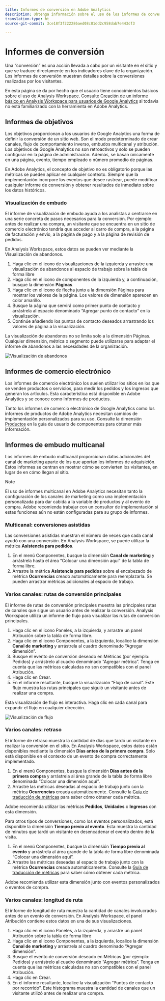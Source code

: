```yaml
---
title: Informes de conversión en Adobe Analytics
description: Obtenga información sobre el uso de los informes de conversión en Adobe Analytics.
translation-type: ht
source-git-commit: 3ce18f3f222286aed08c81dd2c958dab7e443df3

---
```



# Informes de conversión

Una “conversión” es una acción llevada a cabo por un visitante en el sitio y que se traduce directamente en los indicadores clave de la organización. Los informes de conversión muestran detalles sobre la conversiones realizadas por los visitantes.

En esta página se da por hecho que el usuario tiene conocimientos básicos sobre el uso de Analysis Workspace. Consulte [Creación de un informe básico en Analysis Workspace para usuarios de Google Analytics](create-report.md) si todavía no está familiarizado con la herramienta en Adobe Analytics.

## Informes de objetivos

Los objetivos proporcionan a los usuarios de Google Analytics una forma de definir la conversión de un sitio web. Son el modo predeterminado de crear canales, flujo de comportamiento inverso, embudos multicanal y atribución. Los objetivos de Google Analytics no son retroactivos y solo se pueden configurar en la página de administración. Además, se basan únicamente en una página, evento, tiempo empleado o número promedio de páginas.

En Adobe Analytics, el concepto de objetivo no es obligatorio porque las métricas se pueden aplicar en cualquier contexto. Siempre que la implementación incorpore los eventos que desee rastrear, puede modificar cualquier informe de conversión y obtener resultados de inmediato sobre los datos históricos.

### Visualización de embudo

El informe de visualización de embudo ayuda a los analistas a centrarse en una serie concreta de pasos necesarios para la conversión. Por ejemplo: antes de realizar una compra, un visitante que se encuentra en un sitio de comercio electrónico tendría que acceder al carro de compra, a la página de facturación y envío, a la página de pago y a la página de revisión de pedidos.

En Analysis Workspace, estos datos se pueden ver mediante la Visualización de abandonos.

1. Haga clic en el icono de visualizaciones de la izquierda y arrastre una visualización de abandonos al espacio de trabajo sobre la tabla de forma libre
2. Haga clic en el icono de componentes de la izquierda y, a continuación, busque la dimensión **Páginas**.
3. Haga clic en el icono de flecha junto a la dimensión Páginas para mostrar los valores de la página. Los valores de dimensión aparecen en color amarillo.
4. Busque la página que servirá como primer punto de contacto y arrástrela al espacio denominado “Agregar punto de contacto” en la visualización.
5. Continúe añadiendo los puntos de contacto deseados arrastrando los valores de página a la visualización.

La visualización de abandonos no se limita solo a la dimensión Páginas. Cualquier dimensión, métrica o segmento puede utilizarse para adaptar el informe de abandonos a las necesidades de la organización.

![Visualización de abandonos](/help/technotes/ga-to-aa/assets/fallout.png)

## Informes de comercio electrónico

Los informes de comercio electrónico los suelen utilizar los sitios en los que se venden productos o servicios, para medir los pedidos y los ingresos que generan los artículos. Esta característica está disponible en Adobe Analytics y se conoce como Informes de productos.

Tanto los informes de comercio electrónico de Google Analytics como los informes de productos de Adobe Analytics necesitan cambios de implementación personalizados para su uso. Consulte la dimensión [Productos](/help/components/c-variables/dimensionslist/reports-products.md) en la guía de usuario de componentes para obtener más información.

## Informes de embudo multicanal

Los informes de embudo multicanal proporcionan datos adicionales del canal de marketing aparte de los que aportan los informes de adquisición. Estos informes se centran en mostrar cómo se convierten los visitantes, en lugar de en cómo llegan al sitio.

> [!NOTE]
>
> El uso de informes multicanal en Adobe Analytics necesitan tanto la configuración de los canales de marketing como una implementación personalizada para dar cabida a la variable de productos y al evento de compra. Adobe recomienda trabajar con un consultor de implementación si estas funciones aún no están configuradas para su grupo de informes.

### Multicanal: conversiones asistidas

Las conversiones asistidas muestran el número de veces que cada canal ayudó con una conversión. En Analysis Workspace, se puede utilizar la métrica **Asistencia para pedidos**.

1. En el menú Componentes, busque la dimensión **Canal de marketing** y arrástrela hasta el área “Colocar una dimensión aquí” de la tabla de forma libre.
2. Arrastre la métrica **Asistencia para pedidos** sobre el encabezado de métrica **Ocurrencias** creado automáticamente para reemplazarla. Se pueden arrastrar métricas adicionales al espacio de trabajo.

### Varios canales: rutas de conversión principales

El informe de rutas de conversión principales muestra las principales rutas de canales que sigue un usuario antes de realizar la conversión. Analysis Workspace utiliza un informe de flujo para visualizar las rutas de conversión principales.

1. Haga clic en el icono Paneles, a la izquierda, y arrastre un panel Atribución sobre la tabla de forma libre.
2. Haga clic en el icono Componentes, a la izquierda, localice la dimensión **Canal de marketing** y arrástrela al cuadro denominado “Agregar dimensión”.
3. Busque el evento de conversión deseado en Métricas (por ejemplo: Pedidos) y arrástrelo al cuadro denominado “Agregar métrica”. Tenga en cuenta que las métricas calculadas no son compatibles con el panel Atribución.
4. Haga clic en Crear.
5. En el informe resultante, busque la visualización “Flujo de canal”. Este flujo muestra las rutas principales que siguió un visitante antes de realizar una compra.

Esta visualización de flujo es interactiva. Haga clic en cada canal para expandir el flujo en cualquier dirección.

![Visualización de flujo](/help/technotes/ga-to-aa/assets/flow.png)

### Varios canales: retraso

El informe de retraso muestra la cantidad de días que tardó un visitante en realizar la conversión en el sitio. En Analysis Workspace, estos datos están disponibles mediante la dimensión **Días antes de la primera compra**. Solo está disponible en el contexto de un evento de compra correctamente implementado.

1. En el menú Componentes, busque la dimensión **Días antes de la primera compra** y arrástrela al área grande de la tabla de forma libre denominada “Colocar una dimensión aquí”.
2. Arrastre las métricas deseadas al espacio de trabajo junto con la métrica **Ocurrencias** creada automáticamente. Consulte la [Guía de traducción de métricas](common-metrics.md) para saber cómo obtener cada métrica.

Adobe recomienda utilizar las métricas **Pedidos**, **Unidades** o **Ingresos** con esta dimensión.

Para otros tipos de conversiones, como los eventos personalizados, está disponible la dimensión **Tiempo previo al evento**. Esta muestra la cantidad de minutos que tardó un visitante en desencadenar el evento dentro de la visita.

1. En el menú Componentes, busque la dimensión **Tiempo previo al evento** y arrástrela al área grande de la tabla de forma libre denominada “Colocar una dimensión aquí”.
2. Arrastre las métricas deseadas al espacio de trabajo junto con la métrica **Ocurrencias** creada automáticamente. Consulte la [Guía de traducción de métricas](common-metrics.md) para saber cómo obtener cada métrica.

Adobe recomienda utilizar esta dimensión junto con eventos personalizados o eventos de compra.

### Varios canales: longitud de ruta

El informe de longitud de ruta muestra la cantidad de canales involucrados antes de un evento de conversión. En Analysis Workspace, el panel Atribución contiene estos datos en una de sus visualizaciones.

1. Haga clic en el icono Paneles, a la izquierda, y arrastre un panel Atribución sobre la tabla de forma libre
2. Haga clic en el icono Componentes, a la izquierda, localice la dimensión **Canal de marketing** y arrástrela al cuadro denominado “Agregar dimensión”.
3. Busque el evento de conversión deseado en Métricas (por ejemplo: Pedidos) y arrástrelo al cuadro denominado “Agregar métrica”. Tenga en cuenta que las métricas calculadas no son compatibles con el panel Atribución.
4. Haga clic en Crear.
5. En el informe resultante, localice la visualización “Puntos de contacto por recorrido”. Este histograma muestra la cantidad de canales que un visitante utilizó antes de realizar una compra.
